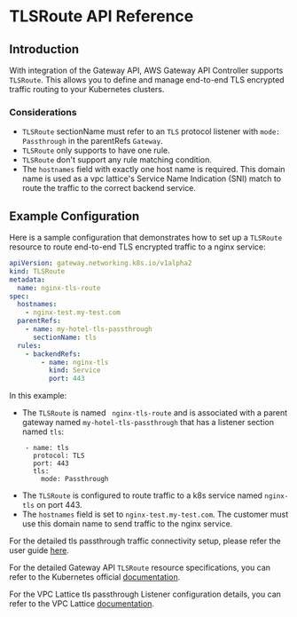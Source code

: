 # TLSRoute API Reference

## Introduction

With integration of the Gateway API, AWS Gateway API Controller supports `TLSRoute`.
This allows you to define and manage end-to-end TLS encrypted traffic routing to your Kubernetes clusters.

### Considerations

- `TLSRoute` sectionName must refer to an `TLS` protocol listener with `mode: Passthrough` in the parentRefs `Gateway`.
- `TLSRoute` only supports to have one rule.
- `TLSRoute` don't support any rule matching condition.
- The `hostnames` field with exactly one host name is required. This domain name is used as a vpc lattice's Service Name Indication (SNI) match to route the traffic to the correct backend service.


## Example Configuration

Here is a sample configuration that demonstrates how to set up  a `TLSRoute` resource to route end-to-end TLS encrypted traffic to a nginx service:

```yaml
apiVersion: gateway.networking.k8s.io/v1alpha2
kind: TLSRoute
metadata:
  name: nginx-tls-route
spec:
  hostnames:
    - nginx-test.my-test.com
  parentRefs:
    - name: my-hotel-tls-passthrough
      sectionName: tls
  rules:
    - backendRefs:
        - name: nginx-tls
          kind: Service
          port: 443
```

In this example:

- The `TLSRoute` is named ` nginx-tls-route` and is associated with a parent gateway named `my-hotel-tls-passthrough` that has
  a listener section named `tls`:
```
    - name: tls
      protocol: TLS
      port: 443
      tls:
        mode: Passthrough
```
- The `TLSRoute` is configured to route traffic to a k8s service named `nginx-tls` on port 443.
- The `hostnames` field is set to `nginx-test.my-test.com`. The customer must use this domain name to send traffic to the nginx service.


For the detailed tls passthrough traffic connectivity setup, please refer the user guide [here](../guides/tls-passthrough.md).

For the detailed Gateway API `TLSRoute` resource specifications, you can refer to the
Kubernetes official [documentation](https://gateway-api.sigs.k8s.io/reference/spec/#gateway.networking.k8s.io/v1alpha2.TLSRoute).

For the VPC Lattice tls passthrough Listener configuration details, you can refer to the VPC Lattice [documentation](https://docs.aws.amazon.com/vpc-lattice/latest/ug/tls-listeners.html).